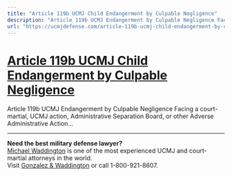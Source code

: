 ```yaml
---
title: "Article 119b UCMJ Child Endangerment by Culpable Negligence"
description: "Article 119b UCMJ Endangerment by Culpable Negligence Facing a court-martial, UCMJ action, Administrative Separation Board, or other Adverse Administrative Action..."
url: "https://ucmjdefense.com/article-119b-ucmj-child-endangerment-by-culpable-negligence.html"
---
```


# [Article 119b UCMJ Child Endangerment by Culpable Negligence](https://ucmjdefense.com/article-119b-ucmj-child-endangerment-by-culpable-negligence.html)

Article 119b UCMJ Endangerment by Culpable Negligence Facing a court-martial, UCMJ action, Administrative Separation Board, or other Adverse Administrative Action...

---

**Need the best military defense lawyer?**  
[Michael Waddington](https://ucmjdefense.com/attorneys/michael-stewart-waddington-partner.html) is one of the most experienced UCMJ and court-martial attorneys in the world.  
Visit [Gonzalez & Waddington](https://ucmjdefense.com) or call 1-800-921-8607.
